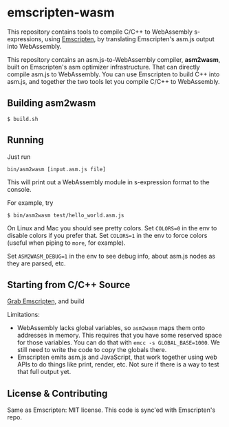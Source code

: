 # emscripten-wasm

This repository contains tools to compile C/C++ to WebAssembly s-expressions, using [Emscripten](http://emscripten.org/), by translating Emscripten's asm.js output into WebAssembly.

This repository contains an asm.js-to-WebAssembly compiler, **asm2wasm**, built on Emscripten's asm optimizer infrastructure. That can directly compile asm.js to WebAssembly. You can use Emscripten to build C++ into asm.js, and together the two tools let you compile C/C++ to WebAssembly.

## Building asm2wasm

```
$ build.sh
```

## Running

Just run

```
bin/asm2wasm [input.asm.js file]
```

This will print out a WebAssembly module in s-expression format to the console.

For example, try

```
$ bin/asm2wasm test/hello_world.asm.js
```

On Linux and Mac you should see pretty colors. Set `COLORS=0` in the env to disable colors if you prefer that. Set `COLORS=1` in the env to force colors (useful when piping to `more`, for example).

Set `ASM2WASM_DEBUG=1` in the env to see debug info, about asm.js nodes as they are parsed, etc.

## Starting from C/C++ Source

[Grab Emscripten](http://kripken.github.io/emscripten-site/docs/getting_started/downloads.html), and build

Limitations:

 * WebAssembly lacks global variables, so `asm2wasm` maps them onto addresses in memory. This requires that you have some reserved space for those variables. You can do that with `emcc -s GLOBAL_BASE=1000`. We still need to write the code to copy the globals there.
 * Emscripten emits asm.js and JavaScript, that work together using web APIs to do things like print, render, etc. Not sure if there is a way to test that full output yet.

## License & Contributing

Same as Emscripten: MIT license. This code is sync'ed with Emscripten's repo.

